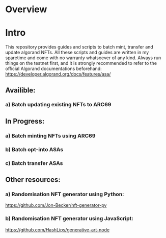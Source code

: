 
# Overview

# Intro
This repository provides guides and scripts to batch mint, transfer and update algorand NFTs. 
All these scripts and guides are written in my sparetime and come with no warranty whatsoever of any kind.
Always run things on the testnet first, and it is strongly recommended to refer to the official Algorand documentations beforehand: https://developer.algorand.org/docs/features/asa/


## Availible:

### a) Batch updating existing NFTs to ARC69

## In Progress:

### a) Batch minting NFTs using ARC69

### b) Batch opt-into ASAs

### c) Batch transfer ASAs

## Other resources:

### a) Randomisation NFT generator using Python:

https://github.com/Jon-Becker/nft-generator-py

### b) Randomisation NFT generator using JavaScript:

https://github.com/HashLips/generative-art-node
